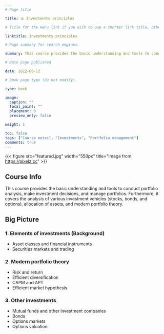 ```yaml
---
# Page title

title: 📊 Investments principles

# Title for the menu link if you wish to use a shorter link title, otherwise remove this option.

linktitle: Investments principles

# Page summary for search engines.

summary: This course provides the basic understanding and tools to conduct portfolio analysis, make investment decisions, and manage portfolios. Furthermore, it covers the analysis of various investment vehicles (stocks, bonds, and options), allocation of assets, and modern portfolio theory.

# Date page published

date: 2022-08-12

# Book page type (do not modify).

type: book

image:
  caption: ""
  focal_point: ""
  placement: 0
  preview_only: false

weight: 1

toc: false
tags: ["Course notes", "Investments", "Portfolio management"]
comments: true
---
```


{{< figure src="featured.jpg" width="550px" title="Image from https://pixelz.cc" >}}

## Course Info

This course provides the basic understanding and tools to conduct portfolio analysis, make investment decisions, and manage portfolios. Furthermore, it covers the analysis of various investment vehicles (stocks, bonds, and options), allocation of assets, and modern portfolio theory.

## Big Picture

### 1. Elements of investments (Background)

- Asset classes and financial instruments
- Securities markets and trading

### 2. Modern portfolio theory

- Risk and return
- Efficient diversification
- CAPM and APT
- Efficient market hypothesis

### 3. Other investments

- Mutual funds and other investment companies
- Bonds
- Options markets
- Options valuation
